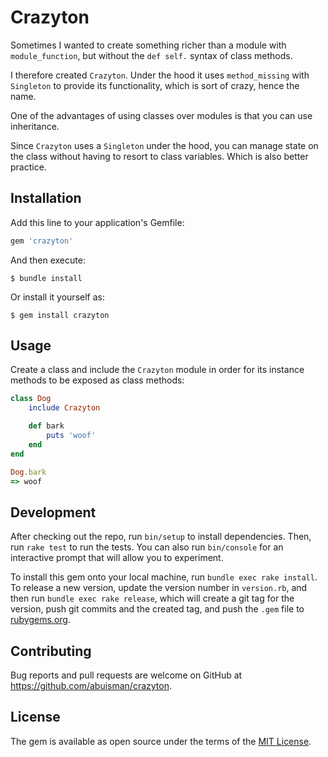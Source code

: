 # Crazyton

Sometimes I wanted to create something richer than a module with `module_function`, but without the `def self.` syntax of class methods.

I therefore created `Crazyton`. Under the hood it uses `method_missing` with `Singleton` to provide its functionality, which is sort of crazy, hence the name.

One of the advantages of using classes over modules is that you can use inheritance.

Since `Crazyton` uses a `Singleton` under the hood, you can manage state on the class without having to resort to class variables. Which is also better practice.

## Installation

Add this line to your application's Gemfile:

```ruby
gem 'crazyton'
```

And then execute:

    $ bundle install

Or install it yourself as:

    $ gem install crazyton

## Usage

Create a class and include the `Crazyton` module in order for its instance methods to be exposed as class methods:

```ruby
class Dog
    include Crazyton

    def bark
        puts 'woof'
    end
end

Dog.bark
=> woof
```

## Development

After checking out the repo, run `bin/setup` to install dependencies. Then, run `rake test` to run the tests. You can also run `bin/console` for an interactive prompt that will allow you to experiment.

To install this gem onto your local machine, run `bundle exec rake install`. To release a new version, update the version number in `version.rb`, and then run `bundle exec rake release`, which will create a git tag for the version, push git commits and the created tag, and push the `.gem` file to [rubygems.org](https://rubygems.org).

## Contributing

Bug reports and pull requests are welcome on GitHub at https://github.com/abuisman/crazyton.

## License

The gem is available as open source under the terms of the [MIT License](https://opensource.org/licenses/MIT).
